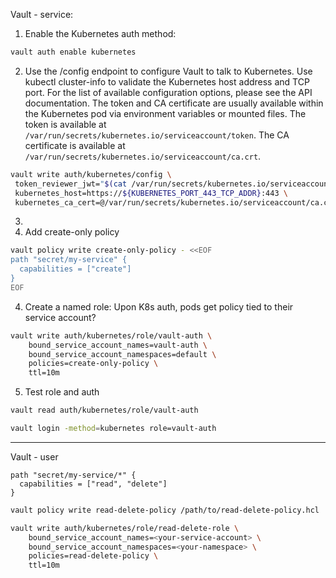 Vault - service:

1. Enable the Kubernetes auth method:
```bash
vault auth enable kubernetes
```

2. Use the /config endpoint to configure Vault to talk to Kubernetes. 
Use kubectl cluster-info to validate the Kubernetes host address and TCP port. 
For the list of available configuration options, please see the API documentation.
The token and CA certificate are usually available within the Kubernetes pod via environment variables or mounted files.
The token is available at `/var/run/secrets/kubernetes.io/serviceaccount/token`.
The CA certificate is available at `/var/run/secrets/kubernetes.io/serviceaccount/ca.crt`.
```bash
vault write auth/kubernetes/config \
 token_reviewer_jwt="$(cat /var/run/secrets/kubernetes.io/serviceaccount/token)" \
 kubernetes_host=https://${KUBERNETES_PORT_443_TCP_ADDR}:443 \
 kubernetes_ca_cert=@/var/run/secrets/kubernetes.io/serviceaccount/ca.crt
```
3. 
4. Add create-only policy
```bash
vault policy write create-only-policy - <<EOF
path "secret/my-service" {
  capabilities = ["create"]
}
EOF
```

4. Create a named role:
Upon K8s auth, pods get policy tied to their service account?
```bash
vault write auth/kubernetes/role/vault-auth \
    bound_service_account_names=vault-auth \
    bound_service_account_namespaces=default \
    policies=create-only-policy \
    ttl=10m
```

5. Test role and auth
```bash
vault read auth/kubernetes/role/vault-auth
```

```bash
vault login -method=kubernetes role=vault-auth
```

---------------------------------------------

Vault - user

```
path "secret/my-service/*" {
  capabilities = ["read", "delete"]
}
```

```bash
vault policy write read-delete-policy /path/to/read-delete-policy.hcl
```

```bash
vault write auth/kubernetes/role/read-delete-role \
    bound_service_account_names=<your-service-account> \
    bound_service_account_namespaces=<your-namespace> \
    policies=read-delete-policy \
    ttl=10m
```
